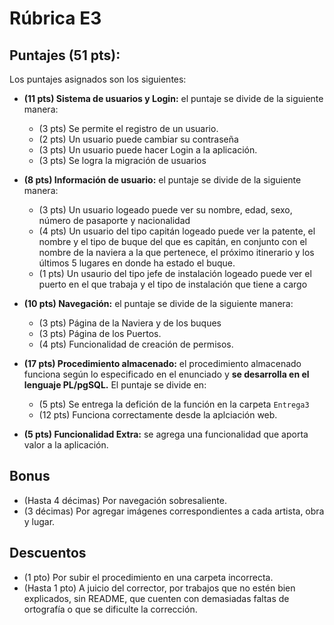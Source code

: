 # Rúbrica E3

## Puntajes (51 pts):


Los puntajes asignados son los siguientes:

- **(11 pts) Sistema de usuarios y Login:** el puntaje se divide de la siguiente manera:

  - (3 pts) Se permite el registro de un usuario.
  - (2 pts) Un usuario puede cambiar su contraseña
  - (3 pts) Un usuario puede hacer Login a la aplicación.
  - (3 pts) Se logra la migración de usuarios

* **(8 pts) Información de usuario:** el puntaje se divide de la siguiente manera:

  - (3 pts) Un usuario logeado puede ver su  nombre, edad, sexo, número de pasaporte y nacionalidad
  - (4 pts) Un usuario del tipo capitán logeado puede ver la patente, el nombre y el tipo de buque del que es capitán, en conjunto con el nombre de la naviera a la que pertenece, el próximo itinerario y los últimos 5 lugares en donde ha estado el buque.
  - (1 pts) Un usaurio del tipo jefe de instalación logeado puede ver el puerto en el que trabaja y el tipo de instalación que tiene a cargo

- **(10 pts) Navegación:** el puntaje se divide de la siguiente manera:

  - (3 pts) Página de la Naviera y de los buques
  - (3 pts) Página de los Puertos.
  - (4 pts) Funcionalidad de creación de permisos.
  

- **(17 pts) Procedimiento almacenado:** el procedimiento almacenado funciona según lo especificado en el enunciado y **se desarrolla en el lenguaje PL/pgSQL.** El puntaje se divide en:

  - (5 pts) Se entrega la defición de la función en la carpeta `Entrega3`
  - (12 pts) Funciona correctamente desde la aplciación web.

- **(5 pts) Funcionalidad Extra:** se agrega una funcionalidad que aporta valor a la aplicación.

## Bonus

- (Hasta 4 décimas) Por navegación sobresaliente.
- (3 décimas) Por agregar imágenes correspondientes a cada artista, obra y lugar.

## Descuentos

- (1 pto) Por subir el procedimiento en una carpeta incorrecta.
- (Hasta 1 pto) A juicio del corrector, por trabajos que no estén bien explicados, sin README, que cuenten con demasiadas faltas de ortografía o que se dificulte la corrección.

